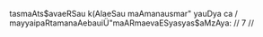 tasmaAts$avaeRSau k(AlaeSau maAmanausmar" yauDya ca /
mayyaipaRtamanaAebauiÜ"maARmaevaESyasyas$aMzAya: // 7 //
